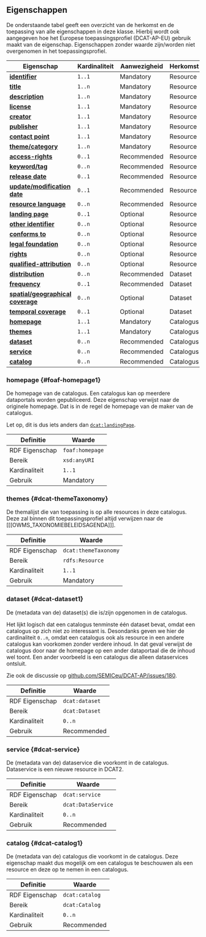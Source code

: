 ## Eigenschappen

De onderstaande tabel geeft een overzicht van de herkomst en de toepassing van alle eigenschappen in deze klasse. 
Hierbij wordt ook aangegeven hoe het Europese toepassingsprofiel (DCAT-AP-EU) gebruik maakt van de eigenschap. 
Eigenschappen zonder waarde zijn/worden niet overgenomen in het toepassingsprofiel.

| **Eigenschap**                                          | Kardinaliteit | Aanwezigheid | Herkomst  |
| ------------------------------------------------------- | ------------- | ------------ | --------- |
| [**identifier**](#dct-identifier)                       | `1..1`        | Mandatory    | Resource  |
| [**title**](#dct-title)                                 | `1..n`        | Mandatory    | Resource  |
| [**description**](#dct-description)                     | `1..n`        | Mandatory    | Resource  |
| [**license**](#dct-license)                             | `1..1`        | Mandatory    | Resource  |
| [**creator**](#dct-creator)                             | `1..1`        | Mandatory    | Resource  |
| [**publisher**](#dct-publisher)                         | `1..1`        | Mandatory    | Resource  |
| [**contact point**](#dcat-contactPoint)                 | `1..1`        | Mandatory    | Resource  |
| [**theme/category**](#dcat-theme)                       | `1..n`        | Mandatory    | Resource  |
| [**access-rights**](#dct-accessRights)                  | `0..1`        | Recommended  | Resource  |
| [**keyword/tag**](#dcat-keyword)                        | `0..n`        | Recommended  | Resource  |
| [**release date**](#dct-issued)                         | `0..1`        | Recommended  | Resource  |
| [**update/modification date**](#dct-modified)           | `0..1`        | Recommended  | Resource  |
| [**resource language**](#dct-language)                  | `0..n`        | Recommended  | Resource  |
| [**landing page**](#dcat-landingPage)                   | `0..1`        | Optional     | Resource  |
| [**other identifier**](#adms-identifier)                | `0..n`        | Optional     | Resource  |
| [**conforms to**](#dct-conformsTo)                      | `0..n`        | Optional     | Resource  |
| [**legal foundation**](#donl-grondslag)                 | `0..n`        | Optional     | Resource  |
| [**rights**](#rights)                                   | `0..n`        | Optional     | Resource  |
| [**qualified-attribution**](#prov-qualifiedAttribution) | `0..n`        | Optional     | Resource  |
| [**distribution**](#dcat-distribution1)                 | `0..n`        | Recommended  | Dataset   |
| [**frequency**](#dct-accrualPeriodicity)                | `0..1`        | Recommended  | Dataset   |
| [**spatial/geographical coverage**](#dct-spatial)       | `0..n`        | Optional     | Dataset   |
| [**temporal coverage**](#dct-temporal)                  | `0..1`        | Optional     | Dataset   |
| [**homepage**](#foaf-homepage1)                         | `1..1`        | Mandatory    | Catalogus |
| [**themes**](#dcat-themeTaxonomy)                       | `1..1`        | Mandatory    | Catalogus |
| [**dataset**](#dcat-dataset1)                           | `0..n`        | Recommended  | Catalogus |
| [**service**](#dcat-service)                            | `0..n`        | Recommended  | Catalogus |
| [**catalog**](#dcat-catalog1)                           | `0..n`        | Recommended  | Catalogus |

### homepage {#foaf-homepage1}

De homepage van de catalogus. Een catalogus kan op meerdere dataportals worden gepubliceerd. Deze eigenschap verwijst 
naar de originele homepage. Dat is in de regel de homepage van de maker van de catalogus.

Let op, dit is dus iets anders dan [`dcat:landingPage`](#dcat-landingPage).

| Definitie      | Waarde          |
| -------------- | --------------- |
| RDF Eigenschap | `foaf:homepage` |
| Bereik         | `xsd:anyURI`    |
| Kardinaliteit  | `1..1`          |
| Gebruik        | Mandatory       |

### themes {#dcat-themeTaxonomy}

De themalijst die van toepassing is op alle resources in deze catalogus. Deze zal binnen dit toepassingsprofiel altijd 
verwijzen naar de [[[OWMS_TAXONOMIEBELEIDSAGENDA]]].

| Definitie      | Waarde               |
| -------------- | -------------------- |
| RDF Eigenschap | `dcat:themeTaxonomy` |
| Bereik         | `rdfs:Resource`      |
| Kardinaliteit  | `1..1`               |
| Gebruik        | Mandatory            |

### dataset {#dcat-dataset1}

De (metadata van de) dataset(s) die is/zijn opgenomen in de catalogus.

Het lijkt logisch dat een catalogus tenminste één dataset bevat, omdat een catalogus op zich niet zo interessant is. 
Desondanks geven we hier de cardinaliteit `0..n`, omdat een catalogus ook als resource in een andere catalogus kan 
voorkomen zonder verdere inhoud. In dat geval verwijst de catalogus door naar de homepage op een ander dataportaal die 
de inhoud wel toont. Een ander voorbeeld is een catalogus die alleen dataservices ontsluit.

Zie ook de discussie op [github.com/SEMICeu/DCAT-AP/issues/180](https://github.com/SEMICeu/DCAT-AP/issues/180).

| Definitie      | Waarde         |
| -------------- | -------------- |
| RDF Eigenschap | `dcat:dataset` |
| Bereik         | `dcat:Dataset` |
| Kardinaliteit  | `0..n`         |
| Gebruik        | Recommended    |

### service {#dcat-service}

De (metadata van de) dataservice die voorkomt in de catalogus. Dataservice is een nieuwe resource in DCAT2.

| Definitie      | Waarde             |
| -------------- | ------------------ |
| RDF Eigenschap | `dcat:service`     |
| Bereik         | `dcat:DataService` |
| Kardinaliteit  | `0..n`             |
| Gebruik        | Recommended        |

### catalog {#dcat-catalog1}

De (metadata van de) catalogus die voorkomt in de catalogus. Deze eigenschap maakt dus mogelijk om een catalogus te 
beschouwen als een resource en deze op te nemen in een catalogus.

| Definitie      | Waarde         |
| -------------- | -------------- |
| RDF Eigenschap | `dcat:catalog` |
| Bereik         | `dcat:Catalog` |
| Kardinaliteit  | `0..n`         |
| Gebruik        | Recommended    |

